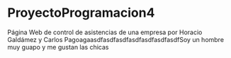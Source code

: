 ProyectoProgramacion4
=====================

Página Web de control de asistencias de una empresa por Horacio Galdámez y Carlos PagoagaasdfasdfasdfasdfasdfasdfasdfSoy un hombre muy guapo y me gustan las chicas
